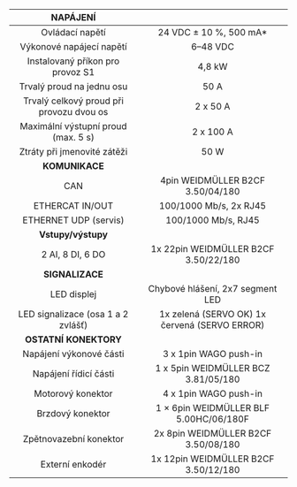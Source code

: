 | **NAPÁJENÍ** |   |
| :---: | :---: |
| Ovládací napětí | 24 VDC ± 10 %, 500 mA* |
| Výkonové napájecí napětí | 6–48 VDC |
| Instalovaný příkon pro provoz S1 | 4,8 kW |
| Trvalý proud na jednu osu | 50 A |
| Trvalý celkový proud při provozu dvou os | 2 x 50 A |
| Maximální výstupní proud (max. 5 s) | 2 x 100 A |
| Ztráty při jmenovité zátěži | 50 W |
| **KOMUNIKACE** |   |
| CAN | 4pin WEIDMÜLLER  B2CF 3.50/04/180 |
| ETHERCAT IN/OUT | 100/1000 Mb/s, 2x RJ45 |
| ETHERNET UDP (servis) | 100/1000 Mb/s, RJ45 |
| **Vstupy/výstupy** |   |
| 2 AI, 8 DI, 6 DO | 1x 22pin WEIDMÜLLER  B2CF 3.50/22/180 |
| **SIGNALIZACE** |   |
| LED displej | Chybové hlášení, 2x7 segment LED |
| LED signalizace (osa 1 a 2 zvlášť) | 1x zelená (SERVO OK)  1x červená (SERVO ERROR) |
| **OSTATNÍ KONEKTORY** |   |
| Napájení výkonové části | 3 x 1pin WAGO push-in |
| Napájení řídicí části | 1 x 5pin WEIDMÜLLER  BCZ 3.81/05/180 |
| Motorový konektor | 4 x 1pin WAGO push-in |
| Brzdový konektor | 1 × 6pin WEIDMÜLLER  BLF 5.00HC/06/180F |
| Zpětnovazební konektor | 2x 8pin WEIDMÜLLER  B2CF 3.50/08/180 |
| Externí enkodér | 1x 12pin WEIDMÜLLER  B2CF 3.50/12/180 |
